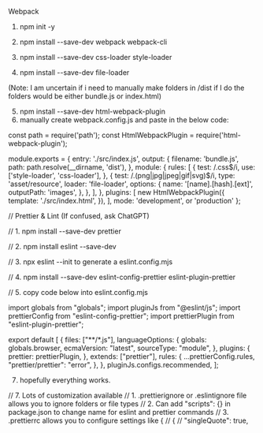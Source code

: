 Webpack

1.  npm init -y

2.  npm install --save-dev webpack webpack-cli

3.  npm install --save-dev css-loader style-loader

4.  npm install --save-dev file-loader

(Note: I am uncertain if i need to manually make folders in /dist
if I do the folders would be either bundle.js or index.html)

5.  npm install --save-dev html-webpack-plugin
6.  manually create webpack.config.js and paste in the below code:

const path = require('path');
const HtmlWebpackPlugin = require('html-webpack-plugin');

module.exports = {
entry: './src/index.js',
output: {
filename: 'bundle.js',
path: path.resolve(\_\_dirname, 'dist'),
},
module: {
rules: [
{
test: /\.css$/i,
         use: ['style-loader', 'css-loader'],
       },
       {
         test: /\.(png|jpg|jpeg|gif|svg)$/i,
type: 'asset/resource',
loader: 'file-loader',
options: {
name: '[name].[hash].[ext]',
outputPath: 'images',
},
},
],
},
plugins: [
new HtmlWebpackPlugin({
template: './src/index.html',
}),
],
mode: 'development', or 'production'
};

// Prettier & Lint (If confused, ask ChatGPT)

// 1. npm install --save-dev prettier

// 2. npm install eslint --save-dev

// 3. npx eslint --init to generate a eslint.config.mjs

// 4. npm install --save-dev eslint-config-prettier eslint-plugin-prettier

// 5. copy code below into eslint.config.mjs

import globals from "globals";
import pluginJs from "@eslint/js";
import prettierConfig from "eslint-config-prettier";
import prettierPlugin from "eslint-plugin-prettier";

export default [
{
files: ["**/*.js"],
languageOptions: {
globals: globals.browser,
ecmaVersion: "latest",
sourceType: "module",
},
plugins: {
prettier: prettierPlugin,
},
extends: ["prettier"],
rules: {
...prettierConfig.rules,
"prettier/prettier": "error",
},
},
pluginJs.configs.recommended,
];

7. hopefully everything works.

// 7. Lots of customization available
// 1. .prettierignore or .eslintignore file allows you to ignore folders or file types
// 2. Can add "scripts": {} in package.json to change name for eslint and prettier commands
// 3. .prettierrc allows you to configure settings like {
// {
// "singleQuote": true,
